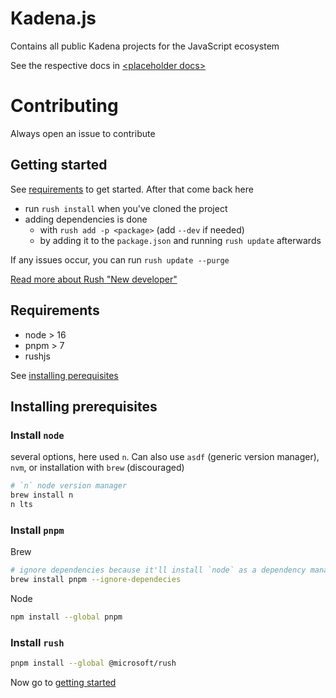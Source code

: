 # Kadena.js

Contains all public Kadena projects for the JavaScript ecosystem

See the respective docs in [\<placeholder docs>]()

# Contributing

Always open an issue to contribute

## Getting started

See [requirements](#requirements) to get started. After that come back here

- run `rush install` when you've cloned the project
- adding dependencies is done
  - with `rush add -p <package>` (add `--dev` if needed)
  - by adding it to the `package.json` and running `rush update` afterwards

If any issues occur, you can run `rush update --purge`

[Read more about Rush "New developer"](https://rushjs.io/pages/developer/new_developer/)

## Requirements

- node > 16
- pnpm > 7
- rushjs

See [installing perequisites](#installing-prerequisites)

## Installing prerequisites

### Install `node`

several options, here used `n`. Can also use `asdf` (generic version manager),
`nvm`, or installation with `brew` (discouraged)

```sh
# `n` node version manager
brew install n
n lts
```

### Install `pnpm`

Brew

```sh
# ignore dependencies because it'll install `node` as a dependency managed by brew
brew install pnpm --ignore-dependecies
```

Node

```sh
npm install --global pnpm
```

### Install `rush`

```sh
pnpm install --global @microsoft/rush
```

Now go to [getting started](#getting-started)
